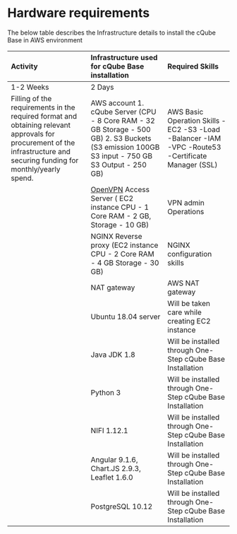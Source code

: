 # Hardware requirements

The below table describes the Infrastructure details to install the cQube Base in AWS environment

| Activity | Infrastructure used for cQube Base installation | Required Skills |
| :--- | :--- | :--- |
| 1-2 Weeks | 2 Days |  |
| Filling of the requirements in the required format and obtaining relevant approvals for procurement of the infrastructure and securing funding for monthly/yearly spend. | AWS account 1. cQube Server \(CPU - 8 Core RAM - 32 GB Storage - 500 GB\) 2. S3 Buckets \(S3 emission 100GB S3 input - 750 GB S3 Output - 250 GB\) | AWS Basic Operation Skills -EC2 -S3 -Load -Balancer -IAM -VPC -Route53 -Certificate Manager \(SSL\) |
|  | [OpenVPN](https://aws.amazon.com/blogs/awsmarketplace/setting-up-openvpn-access-server-in-amazon-vpc/) Access Server \( EC2 instance CPU - 1 Core RAM - 2 GB, Storage - 10 GB\) | VPN admin Operations |
|  | NGINX Reverse proxy \(EC2 instance CPU - 2 Core RAM - 4 GB Storage - 30 GB\) | NGINX configuration skills |
|  | NAT gateway | AWS NAT gateway |
|  | Ubuntu 18.04 server | Will be taken care while creating EC2 instance |
|  | Java JDK 1.8 | Will be installed through One-Step cQube Base Installation |
|  | Python 3 | Will be installed through One-Step cQube Base Installation |
|  | NIFI 1.12.1 | Will be installed through One-Step cQube Base Installation |
|  | Angular 9.1.6, Chart.JS 2.9.3, Leaflet 1.6.0 | Will be installed through One-Step cQube Base Installation |
|  | PostgreSQL 10.12 | Will be installed through One-Step cQube Base Installation |

